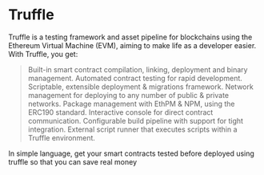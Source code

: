 # Truffle

Truffle is a testing framework and asset pipeline for blockchains using the Ethereum Virtual Machine (EVM), aiming to make life as a developer easier. With Truffle, you get:

> Built-in smart contract compilation, linking, deployment and binary management.
> Automated contract testing for rapid development.
> Scriptable, extensible deployment & migrations framework.
> Network management for deploying to any number of public & private networks.
> Package management with EthPM & NPM, using the ERC190 standard.
> Interactive console for direct contract communication.
> Configurable build pipeline with support for tight integration.
> External script runner that executes scripts within a Truffle environment.

In simple language, get your smart contracts tested before deployed using truffle so that you can save real money

